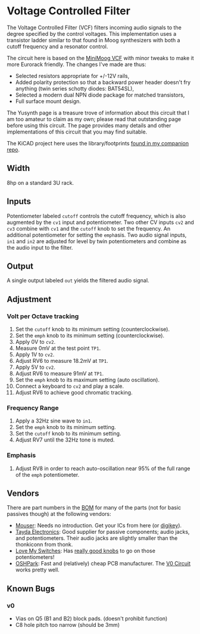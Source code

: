 # Voltage Controlled Filter

The Voltage Controlled Filter (VCF) filters incoming audio signals to the degree specified by the control voltages. This implementation uses a transistor ladder similar to that found in Moog synthesizers with both a cutoff frequency and a resonator control.

The circuit here is based on the [MiniMoog VCF](https://yusynth.net/Modular/EN/MOOGVCF/index.html) with minor tweaks to make it more Eurorack friendly. The changes I've made are thus:
* Selected resistors appropriate for +/-12V rails,
* Added polarity protection so that a backward power header doesn't fry anything (twin series schotty diodes: BAT54SL),
* Selected a modern dual NPN diode package for matched transistors,
* Full surface mount design.

The Yusynth page is a treasure trove of information about this circuit that I am too amateur to claim as my own; please read that outstanding page before using this circuit. The page provides many details and other implementations of this circuit that you may find suitable.

The KiCAD project here uses the library/footprints [found in my companion repo](https://github.com/thismatters/EurorackKiCAD).

## Width

8hp on a standard 3U rack.

## Inputs

Potentiometer labeled `cutoff` controls the cutoff frequency, which is also augmented by the `cv1` input and potentiometer. Two other CV inputs `cv2` and `cv3` combine with `cv1` and the `cutoff` knob to set the frequency. An additional potentiometer for setting the `emph`asis. Two audio signal inputs, `in1` and `in2` are adjusted for level by twin potentiometers and combine as the audio input to the filter.

## Output

A single output labeled `out` yields the filtered audio signal.

## Adjustment

### Volt per Octave tracking

1. Set the `cutoff` knob to its minimum setting (counterclockwise).
1. Set the `emph` knob to its minimum setting (counterclockwise).
1. Apply 0V to `cv2`.
1. Measure 0mV at the test point `TP1`.
1. Apply 1V to `cv2`.
1. Adjust RV6 to measure 18.2mV at `TP1`.
1. Apply 5V to `cv2`.
1. Adjust RV6 to measure 91mV at `TP1`.
1. Set the `emph` knob to its maximum setting (auto oscillation).
1. Connect a keyboard to `cv2` and play a scale.
1. Adjust RV6 to achieve good chromatic tracking.

### Frequency Range

1. Apply a 32Hz sine wave to `in1`.
1. Set the `emph` knob to its minimum setting.
1. Set the `cutoff` knob to its minimum setting.
1. Adjust RV7 until the 32Hz tone is muted.

### Emphasis

1. Adjust RV8 in order to reach auto-oscillation near 95% of the full range of the `emph` potentiometer.


## Vendors

There are part numbers in the [BOM](moog-vcf.csv) for many of the parts (not for basic passives though) at the following vendors:

* [Mouser](https://www.mouser.com): Needs no introduction. Get your ICs from here (or [digikey](https://www.digikey.com)).
* [Tayda Electronics](https://www.taydaelectronics.com/): Good supplier for passive components; audio jacks, and potentiometers. Their audio jacks are slightly smaller than the thonkiconn from thonk.
* [Love My Switches](https://lovemyswitches.com/): Has [really good knobs](https://lovemyswitches.com/anodized-aluminum-knob-the-lo-fi-1-4-smooth-shaft-12-5mm-od/) to go on those potentiometers!
* [OSHPark](https://oshpark.com/): Fast and (relatively) cheap PCB manufacturer. The [V0 Circuit](https://oshpark.com/shared_projects/SO7swty4) works pretty well.


## Known Bugs

### v0

* Vias on Q5 (B1 and B2) block pads. (doesn't prohibit function)
* C8 hole pitch too narrow (should be 3mm)
